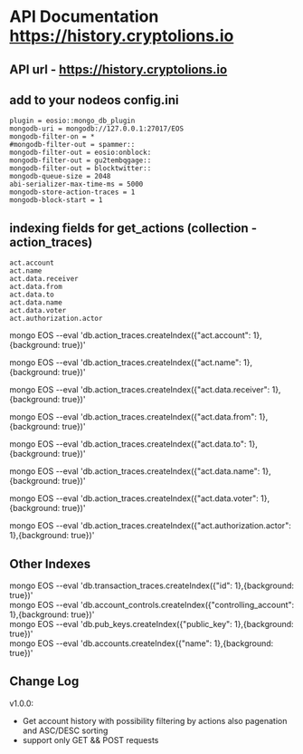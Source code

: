 # API Documentation https://history.cryptolions.io

## API url - https://history.cryptolions.io

## add to your nodeos config.ini
	plugin = eosio::mongo_db_plugin
    mongodb-uri = mongodb://127.0.0.1:27017/EOS
    mongodb-filter-on = *
    #mongodb-filter-out = spammer::
    mongodb-filter-out = eosio:onblock:
    mongodb-filter-out = gu2tembqgage::
    mongodb-filter-out = blocktwitter::
    mongodb-queue-size = 2048
    abi-serializer-max-time-ms = 5000
    mongodb-store-action-traces = 1
    mongodb-block-start = 1

## indexing fields for get_actions (collection - action_traces)
  	act.account
  	act.name
	act.data.receiver 
	act.data.from 
	act.data.to
	act.data.name
	act.data.voter
	act.authorization.actor
  
mongo EOS --eval 'db.action_traces.createIndex({"act.account": 1},{background: true})'  

mongo EOS --eval 'db.action_traces.createIndex({"act.name": 1},{background: true})'  

mongo EOS --eval 'db.action_traces.createIndex({"act.data.receiver": 1},{background: true})'  

mongo EOS --eval 'db.action_traces.createIndex({"act.data.from": 1},{background: true})'  

mongo EOS --eval 'db.action_traces.createIndex({"act.data.to": 1},{background: true})'  

mongo EOS --eval 'db.action_traces.createIndex({"act.data.name": 1},{background: true})'  

mongo EOS --eval 'db.action_traces.createIndex({"act.data.voter": 1},{background: true})'  

mongo EOS --eval 'db.action_traces.createIndex({"act.authorization.actor": 1},{background: true})'  

## Other Indexes  
mongo EOS --eval 'db.transaction_traces.createIndex({"id": 1},{background: true})'  
mongo EOS --eval 'db.account_controls.createIndex({"controlling_account": 1},{background: true})'  
mongo EOS --eval 'db.pub_keys.createIndex({"public_key": 1},{background: true})'  
mongo EOS --eval 'db.accounts.createIndex({"name": 1},{background: true})'  

  
## Change Log  
  
v1.0.0:  
- Get account history with possibility filtering by actions also pagenation and ASC/DESC sorting  
- support only GET && POST requests  

